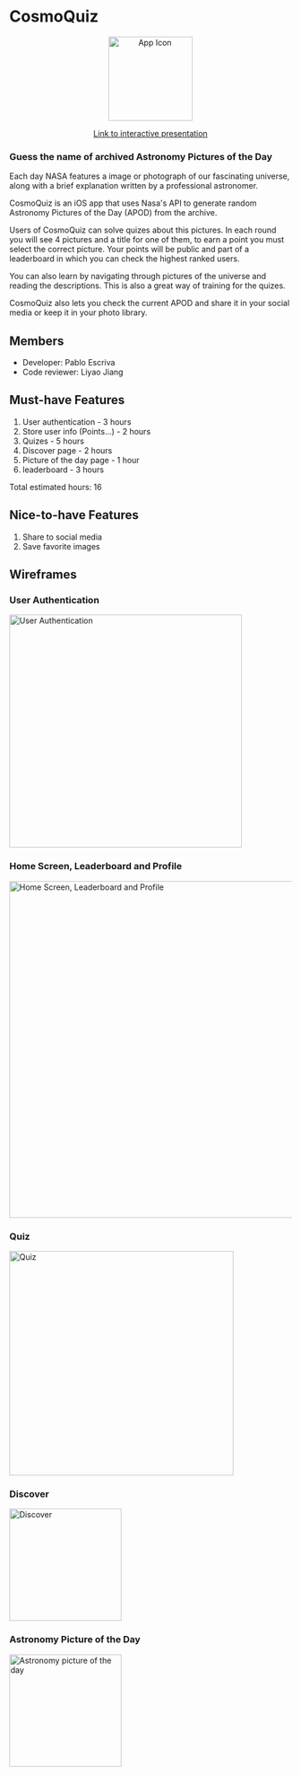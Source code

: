 # CosmoQuiz
<p align="center">
<img src="https://i.imgur.com/60sCUHn.png" alt="App Icon" width="150">
<p>
  
<p align="center">
<a href="https://docs.google.com/presentation/d/e/2PACX-1vSfy4I6LiMrikLBM51KYAP6lZouP-xtzGuBX8ncxqVIN80IAAREzQgWHvyUMR02dZSEB_PVk8JsMalJ/pub?start=false&loop=false&delayms=60000&slide=id.g59ff6ee8e2_0_167">Link to interactive presentation</a>
<p>
  
### Guess the name of archived Astronomy Pictures of the Day
Each day NASA features a image or photograph of our fascinating universe, along with a brief explanation written by a professional astronomer.

CosmoQuiz is an iOS app that uses Nasa's API to generate random Astronomy Pictures of the Day (APOD) from the archive. 

Users of CosmoQuiz can solve quizes about this pictures. In each round you will see 4 pictures and a title for one of them, to earn a point you must select the correct picture. Your points will be public and part of a leaderboard in which you can check the highest ranked users.

You can also learn by navigating through pictures of the universe and reading the descriptions. This is also a great way of training for the quizes.

CosmoQuiz also lets you check the current APOD and share it in your social media or keep it in your photo library.

## Members
* Developer: Pablo Escriva
* Code reviewer: Liyao Jiang

## Must-have Features
1. User authentication - 3 hours
2. Store user info (Points...) - 2 hours
3. Quizes - 5 hours
4. Discover page - 2 hours
5. Picture of the day page - 1 hour
6. leaderboard - 3 hours

Total estimated hours: 16
  
## Nice-to-have Features
1. Share to social media
2. Save favorite images

## Wireframes

### User Authentication
<p align="left">
<img src="https://imgur.com/iQZDsBw.png" alt="User Authentication" width="415">
<p>

### Home Screen, Leaderboard and Profile
<p align="left">
<img src="https://imgur.com/aOovJza.png" alt="Home Screen, Leaderboard and Profile" width="600">
<p>

### Quiz
<p align="left">
<img src="https://imgur.com/sUnsSwB.png" alt="Quiz" width="400">
<p>
   
### Discover 
<p align="left">
<img src="https://imgur.com/jJLyqDp.png" alt="Discover" width="200">
<p>

### Astronomy Picture of the Day
<p align="left">
<img src="https://imgur.com/5PKDtew.png" alt="Astronomy picture of the day" width="200">
<p>
